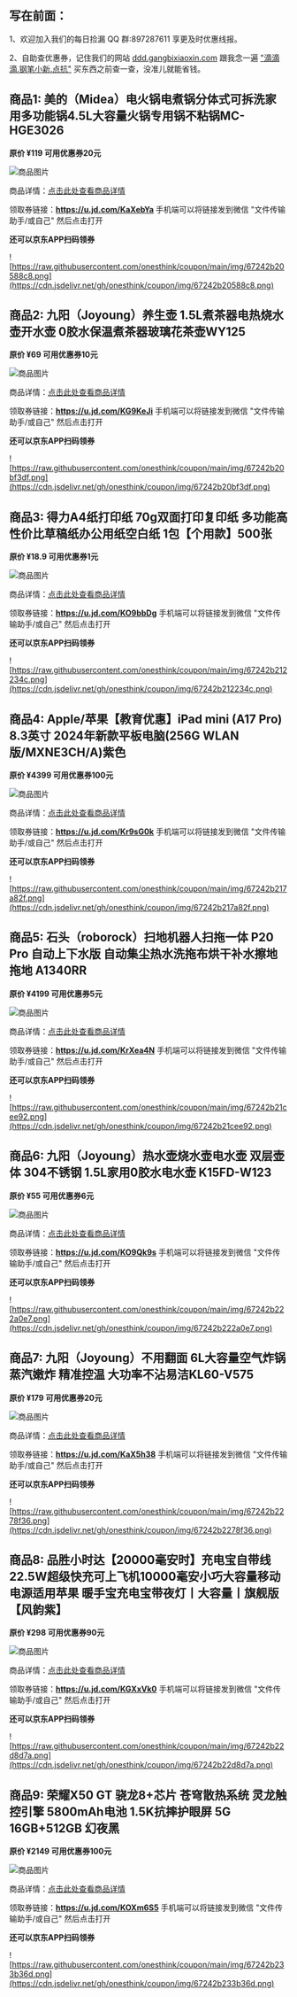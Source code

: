 ## 写在前面：

1、欢迎加入我们的每日捡漏 QQ 群:897287611 享更及时优惠线报。

2、自助查优惠券，记住我们的网站 [ddd.gangbixiaoxin.com](https://ddd.gangbixiaoxin.com) 跟我念一遍 ["滴滴滴.钢笔小新.点抗"](https://ddd.gangbixiaoxin.com) 买东西之前查一查，没准儿就能省钱。

## 商品1: 美的（Midea）电火锅电煮锅分体式可拆洗家用多功能锅4.5L大容量火锅专用锅不粘锅MC-HGE3026

**原价 ¥119 可用优惠券20元**

![商品图片](http://img14.360buyimg.com/n1/jfs/t1/178440/37/50891/153844/6722fcc4Fbfc349dc/c66122c6bdfda9e0.jpg)

商品详情：[点击此处查看商品详情](https://union-click.jd.com/jdc?e=1003156031&amp;p=JF8BAakJK1olXwIHUltfCUoTCl8IGloVXwAGVF5aCE4nRzBQRQQlBENHFRxWFlVMWzBeTA9KQl1XSwwDVFVPRjtUBAJQAVsMFgQZBBYeAS9YfQxlGG9xITw0YDRcUDBreAkUCmgACFcgAS8eZzkAcl9rPw9gLj1KSEdjeh9tbDh-HHF7IDwpUShXexpsfTlPIQRiDFc4ahF3RxtDYzl3XHJJIDxUbS9jc21_aVJ3P1xhFT4kVT1sYAxJb1l1OHJxLx0pCTxKVhZWQSxgLWBiMDUecDJjZhZrcAdhNG5SIwciX3ttVjBaXjNMKmZ1DCs9YxtAWB1RTz1DUQoyVW5eCUsQCmkPHVIQbTYCVG4OZhdPVjtYBxlMCEZJHG5cOEsRAW4NGFkRWgAHXVxtCEMQM7ilo46f7NOK7YrDgJyupLqBp4-L1TYyZF1tCEoWAW8MHFoXXTYyVF1tC3tJbW5bE1sXWQ4AOgJeQEtPWidcdV8QVAYKVVdfOEkWAm0KK2slAA8AFA47XztSahx9eTJ9Ik1RCz0-WkpAbW1UEiYcOQ9mAlY0DDV1Cg1yeGsVbQ)

领取券链接：**https://u.jd.com/KaXebYa** 手机端可以将链接发到微信 "文件传输助手/或自己" 然后点击打开

**还可以京东APP扫码领券**

![https://raw.githubusercontent.com/onesthink/coupon/main/img/67242b20588c8.png](https://cdn.jsdelivr.net/gh/onesthink/coupon/img/67242b20588c8.png)

## 商品2: 九阳（Joyoung）养生壶 1.5L煮茶器电热烧水壶开水壶 0胶水保温煮茶器玻璃花茶壶WY125

**原价 ¥69 可用优惠券10元**

![商品图片](http://img14.360buyimg.com/n1/jfs/t1/132305/4/50439/163035/6723926bF9b83bf94/684bfc80b89f193d.jpg)

商品详情：[点击此处查看商品详情](https://union-click.jd.com/jdc?e=1003156031&amp;p=JF8BAasJK1olXwIHUlhaDUoXBl8IGloVXAIDUV9VAEonRzBQRQQlBENHFRxWFlVMWzBeTA9KQl1XSwwDVFVPRjtUBAJQAVsMFgQZBDd1diZJWzh0FnVGDSUIexVgZ2tQZR1vKGgAKTU9agp-ZCdaSBxiGXt-NBhKSEdjeh9tbDhyHnJrNDskawJTexpvaDlPKQR1JlcOahJRRxtTYwh3FHpJNAZUWy9jY218Q1JyP19qXSo_bBhsYAxJbyJhDXFbKx8qUjxKVhZJWj1eBHZ1DiEfcDJjYRZ7Th5iAm5SIBcmX3tBYGx_QQdiJmNkNhkcShBfZi4PYitlUQoyVW5eCUsQCmkPHVIQbTYCVG4OZp-hnbuHnUfC3IPWxtltCXsXBW0JHlgXWQELUlZZOEsfBF_ftuPA17fX3OeJlsPAusjdkufBw44yZG5eOEsWAm0IH1wUXwYyZF5eOEgnXQEJSFwQVQcLBjABCwMXWzdAXzUVXgcGUV5UCkgnAW4JGVklbTZ-NisUSQt0YiR7XwJuCHVcIzpZUDVReRpmGSZ-PWRDPTkVWhhQdCt1ZztTbQYy)

领取券链接：**https://u.jd.com/KG9KeJi** 手机端可以将链接发到微信 "文件传输助手/或自己" 然后点击打开

**还可以京东APP扫码领券**

![https://raw.githubusercontent.com/onesthink/coupon/main/img/67242b20bf3df.png](https://cdn.jsdelivr.net/gh/onesthink/coupon/img/67242b20bf3df.png)

## 商品3: 得力A4纸打印纸 70g双面打印复印纸 多功能高性价比草稿纸办公用纸空白纸 1包【个用款】500张

**原价 ¥18.9 可用优惠券1元**

![商品图片](http://img14.360buyimg.com/n1/jfs/t1/237612/32/26699/91425/6708e6d6F5769b439/d594f7042fed04c5.jpg)

商品详情：[点击此处查看商品详情](https://union-click.jd.com/jdc?e=1003156031&amp;p=JF8BAdsJK1olXwIBV1tdDEsfAV8IGlsWXAcKUF1fAU4RBl9MRANLAjZbERscSkAJHTRQRA1CCVkdDwtCWhVLHTdNTwcKBENeCVAfUg8beCZQWyxyXmRjEjcdbU1XBQ1BfgR9WVRcOlwmcileYxYAQil8KmVcBg0IX1xXDxtxazliBGFGIic5azxeAy9_RDtNOWVyEig_Uil1ShNObC5lOWFYKBc-ektgYSYJWyxdAHBgVTYbazJ3ZA97UgxhJFRhIBddSDxIfz9zfCcTOE5hIjkCViNFZRNYbDh2HHJ7Ny0qayMfY21aci9PIkN0NjktaxJnBA9AeCJiBAZDIDcpaCh1YCh8Yit2KU9XFikCdC1sY3sKbk8XKDZHLBghag4fdQxbYSJCAAJCBwwFVBB3D2M4GmsWXAYFXVhaDkISM18IG2tUMwYLVFpcCEkRM244G10XXAMBVlpbCEgQAF8IE1wliqu6gdTs3cOu1_GAzOKyiI--gMDVOHsnAF8IGloXXQIFVVxdOHsXAF8LKwV7XFUEXFtUWE55X2xAGwNPGgdsUFtUC0sRBW04GVoUXwQyZG4mQRNXdAgLeTpTNEZnUh5bagJyXAcMSQV7X314Nhc9cUNOcQZ_eAVHDlNVZF5t)

领取券链接：**https://u.jd.com/KO9bbDg** 手机端可以将链接发到微信 "文件传输助手/或自己" 然后点击打开

**还可以京东APP扫码领券**

![https://raw.githubusercontent.com/onesthink/coupon/main/img/67242b212234c.png](https://cdn.jsdelivr.net/gh/onesthink/coupon/img/67242b212234c.png)

## 商品4: Apple/苹果【教育优惠】iPad mini (A17 Pro) 8.3英寸 2024年新款平板电脑(256G WLAN版/MXNE3CH/A)紫色

**原价 ¥4399 可用优惠券100元**

![商品图片](http://img14.360buyimg.com/n1/jfs/t1/239294/11/19139/34521/67237715F05b074be/fa1b2266b76580d8.png)

商品详情：[点击此处查看商品详情](https://union-click.jd.com/jdc?e=1003156031&amp;p=JF8BAZ4JK1olXDYCVV9dDUMeAmsJH14lGVlaCgFtUQ5SQi0DBUVOBVlUAwoCFxBCHD1WR0VNGFJeSwcYVBYZQTVMFzNMHg9rBwsYTyxnfClPQRllCXADUjk6ViUVC29fQj1wLQ5rFy1YVUhvBzIfW1dhJHZnIz0qVz1-cwl_aChVJXNmMDwHeEljcWd4eQJxGXJJLD4_QStcdx0BSD9mOQR1HFYvahFkXAxxQTtuPmVcIic1bzxOSi18QSxICH9DFzs_by9gA2dIYyJhOH9xKwIrcRlzehxdTGtAIF92ECM9dSt8cRlcYl5uKkJiHxc9BEcnAl8LGlsSVAAFUldYOHsXA19edVsUXAcDVV9dC00nAl8IHVkUWAUAUFhYDU0VM28AHGvC8L7X3u-IgPLDneffovzA1LrWytZtOHsUM28JGlkVWQEDVl5tOEsUM2w4RTUUDgEEBlsPCyVLACcIQwRHVGgGUVZZDEgfBl8KGloXXzYyZDYES0J-UDpNXDxlIkBFDhwtXD0WBQhvRTUXVQZVDTg4eEN-QBwNRlhtWVsyVG4)

领取券链接：**https://u.jd.com/Kr9sG0k** 手机端可以将链接发到微信 "文件传输助手/或自己" 然后点击打开

**还可以京东APP扫码领券**

![https://raw.githubusercontent.com/onesthink/coupon/main/img/67242b217a82f.png](https://cdn.jsdelivr.net/gh/onesthink/coupon/img/67242b217a82f.png)

## 商品5: 石头（roborock）扫地机器人扫拖一体  P20 Pro 自动上下水版 自动集尘热水洗拖布烘干补水擦地拖地 A1340RR

**原价 ¥4199 可用优惠券5元**

![商品图片](http://img14.360buyimg.com/n1/jfs/t1/157584/29/50305/128923/67239096F9afe0f71/38c2f18a3eb3713c.jpg)

商品详情：[点击此处查看商品详情](https://union-click.jd.com/jdc?e=1003156031&amp;p=JF8BAbUJK1olXwQAVltfCE8XAl8IGloVXQMFVlldD08nRzBQRQQlBENHFRxWFlVMWzBeTA9KQl1XSwwDVFVPRjtUBAJQAVsMFgQZBBcUQhlfGhxiCnp9FBg6ST9UWBptUD9JXGgACRUvCz9rAxlRYi9xWGFwFQJKSEdjeh9tbDh2HXEAKDkqazRUexpsSzlMDwR2JlYrahJnRwxDYzx3FHJJNCxVey9jY21rU1NmP19mQF0qfElwdBRreBphX2ZkLS0-SzwWdDJdYhpWOWNbMzcAYAJvehttYjh-H3FrBjcpUTRAMy9Aa190X14DNhsFW0psCmtBfDt8XmYOWG5cOEgWA2gBHVwTVAMyZF5dOAl51cGKz86QiaecjdDG3-2x2taJz9CzbQcyVFhfCU4UAWsOH1IRWjYCXFlt3-av1uW5ztOsiZiKg-f63cKr1_GAK2slXjYCVV9fCE8QAm0IK2sVXjYBZAAzCRgRAW5bTF57AQVKVAYDXAh5A2wJGF8WWQcKZFxcCUkVM184R1hUK1EDEykKdDRXRQhJbxhOKGNJMAJcZklKSB0LbycVK197IDpYbzlWX18IKw)

领取券链接：**https://u.jd.com/KrXea4N** 手机端可以将链接发到微信 "文件传输助手/或自己" 然后点击打开

**还可以京东APP扫码领券**

![https://raw.githubusercontent.com/onesthink/coupon/main/img/67242b21cee92.png](https://cdn.jsdelivr.net/gh/onesthink/coupon/img/67242b21cee92.png)

## 商品6: 九阳（Joyoung）热水壶烧水壶电水壶 双层壶体 304不锈钢 1.5L家用0胶水电水壶 K15FD-W123

**原价 ¥55 可用优惠券6元**

![商品图片](http://img14.360buyimg.com/n1/jfs/t1/217673/17/46558/132272/6723848fF3ec8f839/07649867b0588ae8.jpg)

商品详情：[点击此处查看商品详情](https://union-click.jd.com/jdc?e=1003156031&amp;p=JF8BAaoJK1olXwIHUlhaDUoXBl8IGloUXQIEVllbCEgnRzBQRQQlBENHFRxWFlVMWzBeTA9KQl1XSwwDVFVPRjtUBAJQAVsMFgQZBABBVBRSfFlPPwRiKTkoDgptXRNMSSZnPmgACwIZXjloRSZraSt-Ww9KPTxKSEdjeh9tbCh2HnFdKDkpQShVexpsfDlMNQR2DFYvahFFRxtTYC13XFRJNCxUbi9kUW1_aVJzP1xqUj0VfCJsYAxJbyJtOHJLNwIpfDxKVhZJWD1dXFVnMCoWcDJjYRZ7bBthX35kIAcUX3tvQycJfztTCmRiNjYEFk5sWW8BGA11UQoyVW5eCUsQCmkPHVIQbTYCVG4OZp-hnbuHnUfC3IPWxtltCXsXBW0JHlgXWQAEVFtbOEsfBF_ftuPA17fX3OeJlsPAusjdkufBw44yZG5eOEsWAm0IH1wUXwYyZF5eOEgnXQEJSFMVXgJVVDABCwMXWy5cSDURWA8GVl1bCnsVAm4KGWslbU1UAyUHb0lNYW1oZjxgW0d4CiIZWjZlYAEKRAdRC3R9Ehc-ejt8BWZAcjklXTY)

领取券链接：**https://u.jd.com/KO9Qk9s** 手机端可以将链接发到微信 "文件传输助手/或自己" 然后点击打开

**还可以京东APP扫码领券**

![https://raw.githubusercontent.com/onesthink/coupon/main/img/67242b222a0e7.png](https://cdn.jsdelivr.net/gh/onesthink/coupon/img/67242b222a0e7.png)

## 商品7: 九阳（Joyoung）不用翻面 6L大容量空气炸锅 蒸汽嫩炸 精准控温 大功率不沾易洁KL60-V575

**原价 ¥179 可用优惠券20元**

![商品图片](http://img14.360buyimg.com/n1/jfs/t1/130782/21/47085/165822/6723831bFa966a92b/595114e19bb6073c.jpg)

商品详情：[点击此处查看商品详情](https://union-click.jd.com/jdc?e=1003156031&amp;p=JF8BAasJK1olXwIHUlxUCkMXA18IGloUWg4KUV5dCk8nRzBQRQQlBENHFRxWFlVMWzBeTA9KQl1XSwwDVFVPRjtUBAJQAVsMFgQZBDJKVAhcZitGCU1hDlogWANHQTNKbQcdO2gAPSwVVStDWRNPRy1UAmFwFTZKSEdjeh9tbChqAnB7NDwqayBUexpsfTlPPQR1HFYqahJjRxtTYz93FHpJNyxUbi9kf21_U1J1P19-Uz0vfC9sYAxJb1lpOX9hLwApbDxKVhZJWD1eLWBhMzkccDJjZhZrcAdhNH5lIxddX3tgdwp_bFpiImNnACcWDQsRaDJYHAZlUQoyVW5eCUsQCmkPHVIQbTYCVG4OZp-hnbuHnUfDxY3U5sttCXsXBW0JHlgXWQAKVl1ZOEsfBF_ftuPA17fX3OeJlsPAusjdkufBw44yZG5eOEsWAm0IH1wUXwYyZF5eOEgnXQEJSFwQVAYBVzABCwMXWywKTDUVXgcFVFtaAE4nAW4JGVklbTZ7CQk6XDZnUDtDeAERIFZKBBwBSj1LCwlmGTJnFVtiAAQhTxdhQjBvaRp9bQYy)

领取券链接：**https://u.jd.com/KaX5h38** 手机端可以将链接发到微信 "文件传输助手/或自己" 然后点击打开

**还可以京东APP扫码领券**

![https://raw.githubusercontent.com/onesthink/coupon/main/img/67242b2278f36.png](https://cdn.jsdelivr.net/gh/onesthink/coupon/img/67242b2278f36.png)

## 商品8: 品胜小时达【20000毫安时】充电宝自带线22.5W超级快充可上飞机10000毫安小巧大容量移动电源适用苹果 暖手宝充电宝带夜灯丨大容量丨旗舰版【风韵紫】

**原价 ¥298 可用优惠券90元**

![商品图片](http://img14.360buyimg.com/n1/jfs/t1/173143/36/48910/107065/67062a5eFcf6b9b1e/e413b67bfe11f778.jpg)

商品详情：[点击此处查看商品详情](https://union-click.jd.com/jdc?e=1003156031&amp;p=JF8BAdgJK1olXwIHXVtUCE4QAl8IGloTWQQDVl9ZCEsUBl9MRANLAjZbERscSkAJHTRQRA1CCVkdDwtCWhVLHTdNTwcKBENeCVAfUg8bazZLEjJGCENFMy4iagsVSzFcbSJJXVheOlxVCBxOZQp4EzIVJE5DIRkZVVxXDxtxaz5hFHVHIDchbT90YCh8GTtNOWVEEikvUit1Ag9OeBBlPmFbNBcqekp1YSZOWztnB2VgVQwbazlrYwxRaAxhJFRhLS0uTD1-fzxzfCcTOE5hIjkCViNFZRB-bwIVGXIAPywpeyhVYBZacjgULQ50PQQ9awJ0QRtXTT5iLgcKIDcpWDxfYCh8Yit1KmV9CCgkWhtsY3sKbk8XKDZWUD0hDx5FRwpUeVJWHGJUUA4lbgJBD2M4GmsWXAYFXVhaDkISM18IG2tUMw8FUFxaOEonA2kKGl4WXwILV11YAHsXC2g4zPatiIyzgdbk3NWf1NavztKpiZiKZG5tC3sXAm4KG18SXAQCZG5dC3sUMzFmGggdXQUCXAwzVEhfAzdNSVl7WQMLUFlZD00nAW4JGVklbTZqDR1UYRhCRihvayR3HQRKCgorcRcXXTNmGVMVCl9kMS5VYUtuSy59XB9IbQYy)

领取券链接：**https://u.jd.com/KGXxVk0** 手机端可以将链接发到微信 "文件传输助手/或自己" 然后点击打开

**还可以京东APP扫码领券**

![https://raw.githubusercontent.com/onesthink/coupon/main/img/67242b22d8d7a.png](https://cdn.jsdelivr.net/gh/onesthink/coupon/img/67242b22d8d7a.png)

## 商品9: 荣耀X50 GT 骁龙8+芯片 苍穹散热系统 灵龙触控引擎 5800mAh电池 1.5K抗摔护眼屏 5G 16GB+512GB 幻夜黑

**原价 ¥2149 可用优惠券100元**

![商品图片](http://img14.360buyimg.com/n1/jfs/t1/105452/40/54122/68907/67238300F1227319f/198937be3d7b8b81.jpg)

商品详情：[点击此处查看商品详情](https://union-click.jd.com/jdc?e=1003156031&amp;p=JF8BAZ8JK1olXDYCVV9cAUoRBWoAGFMlGVlaCgFtUQ5SQi0DBUVOBVlUAwoCFxBCHD1WR0VNGFJeSwcYVBYZQTVMF1JCJXUGUi0CfCNgcBdyaSRPW3hLJlkIDiUVWTJ3TCVqWHxaITtVDUhcSCYfW1dhJHZnIy1dTDxIUQZxeA5KJXNlJDwETklgYWZheQJtGXJ3Ly4_QTdcdw0BSD9mDwRiHFcOahJeXQxxfC1uPmVDIAEpWD90dCh_QSxICH9DFzoFUSB-YA9UYyJhOH9hLxwrYTtwehx3TGtPD3B1Awg4Xi5JZS9SATlAA1NiABgtBEcnAl8LGlsSVAAFUldYOHsXA19edVsUXAcDVV9VCU4nAl8IHVkUWAUAUFdYC0wRM28AHGvC8L7X3u-IgPLDneffovzA1LrWytZtOHsUM28JGlkVWQEDVl5tOEsUM2w4RTUUDgEHBF9bWyVLACcIQx9TCmgCV19ZCkwSCm44GVoUXwQyZG5UXzNkB2l7RC99KnV6LiwiUk1pSh0PTl17X1xfKwkjd05tWxptE14WFk1LZF5t)

领取券链接：**https://u.jd.com/KOXm6S5** 手机端可以将链接发到微信 "文件传输助手/或自己" 然后点击打开

**还可以京东APP扫码领券**

![https://raw.githubusercontent.com/onesthink/coupon/main/img/67242b233b36d.png](https://cdn.jsdelivr.net/gh/onesthink/coupon/img/67242b233b36d.png)

